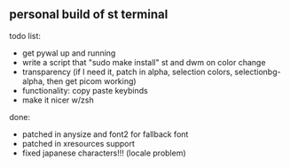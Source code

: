 ## personal build of st terminal
todo list:
- get pywal up and running
- write a script that "sudo make install" st and dwm on color change
- transparency (if I need it, patch in alpha, selection colors, selectionbg-alpha, then get picom working) 
- functionality: copy paste keybinds
- make it nicer w/zsh

done:

- patched in anysize and font2 for fallback font
- patched in xresources support
- fixed japanese characters!!! (locale problem)
